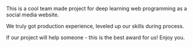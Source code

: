 This is a cool team made project for deep learning web programming as a social media website.

We truly got production experience, leveled up our skills during process.

If our project will help someone - this is the best award for us! Enjoy you.
